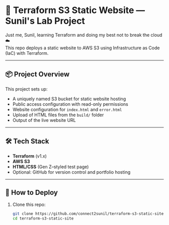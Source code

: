 # 🚀 Terraform S3 Static Website — Sunil's Lab Project

Just me, Sunil, learning Terraform and doing my best not to break the cloud ☁️  
This repo deploys a static website to AWS S3 using Infrastructure as Code (IaC) with Terraform.

---

## 📦 Project Overview

This project sets up:
- A uniquely named S3 bucket for static website hosting
- Public access configuration with read-only permissions
- Website configuration for `index.html` and `error.html`
- Upload of HTML files from the `build/` folder
- Output of the live website URL

---

## 🛠️ Tech Stack

- **Terraform** (v1.x)
- **AWS S3**
- **HTML/CSS** (Gen Z–styled test page)
- Optional: GitHub for version control and portfolio hosting

---

## 🚀 How to Deploy

1. Clone this repo:
   ```bash
   git clone https://github.com/connect2sunil/terraform-s3-static-site.git
   cd terraform-s3-static-site
